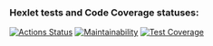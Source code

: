 ### Hexlet tests and Code Coverage statuses:
[![Actions Status](https://github.com/n8creator/frontend-project-lvl1/workflows/hexlet-check/badge.svg)](https://github.com/n8creator/frontend-project-lvl1/actions)
[![Maintainability](https://api.codeclimate.com/v1/badges/d686d9af96fc0568827f/maintainability)](https://codeclimate.com/github/n8creator/frontend-project-lvl1/maintainability)
[![Test Coverage](https://api.codeclimate.com/v1/badges/d686d9af96fc0568827f/test_coverage)](https://codeclimate.com/github/n8creator/frontend-project-lvl1/test_coverage)
